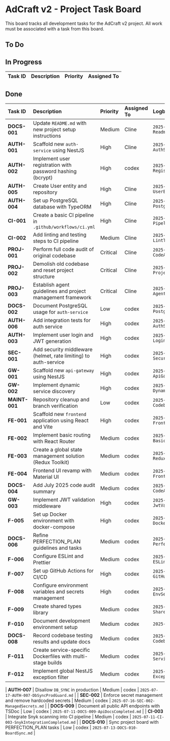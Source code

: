 # AdCraft v2 - Project Task Board

This board tracks all development tasks for the AdCraft v2 project. All work must be associated with a task from this board.

## To Do



## In Progress

| Task ID | Description | Priority | Assigned To |
| :------ | :---------- | :------- | :---------- |

## Done

| Task ID       | Description                                                     | Priority | Assigned To | Logbook Entry                                     |
| :------------ | :-------------------------------------------------------------- | :------- | :---------- | :------------------------------------------------ |
| **DOCS-001**  | Update `README.md` with new project setup instructions          | Medium   | Cline       | `2025-07-03-DOCS-001-ReadmeUpdate.md`             |
| **AUTH-001**  | Scaffold new `auth-service` using NestJS                        | High     | Cline       | `2025-07-05-AUTH-001-AuthServiceScaffold.md`      |
| **AUTH-002**  | Implement user registration with password hashing (bcrypt)      | High     | codex       | `2025-07-04-AUTH-002-User-Registration.md`        |
| **AUTH-005**  | Create User entity and repository                               | High     | Cline       | `2025-07-03-AUTH-005-UserEntity.md`               |
| **AUTH-004**  | Set up PostgreSQL database with TypeORM                         | High     | Cline       | `2025-07-05-AUTH-004-PostgresSetupFixed.md`       |
| **CI-001**    | Create a basic CI pipeline in `.github/workflows/ci.yml`        | High     | Cline       | `2025-07-03-CI-001-PipelineSetup.md`              |
| **CI-002**    | Add linting and testing steps to CI pipeline                    | Medium   | Cline       | `2025-07-03-CI-002-LintTestSteps.md`              |
| **PROJ-001**  | Perform full code audit of original codebase                    | Critical | Cline       | `2025-07-03-PROJ-001-CodeAudit.md`                |
| **PROJ-002**  | Demolish old codebase and reset project structure               | Critical | Cline       | `2025-07-03-PROJ-002-ProjectReset.md`             |
| **PROJ-003**  | Establish agent guidelines and project management framework     | Critical | Cline       | `2025-07-03-PROJ-003-AgentFramework.md`           |
| **DOCS-002**  | Document PostgreSQL usage for `auth-service`                    | Low      | codex       | `2025-07-05-DOCS-002-PostgresUpdate.md`           |
| **AUTH-006**  | Add integration tests for auth service                          | High     | codex       | `2025-07-05-AUTH-006-AuthServiceE2E.md`           |
| **AUTH-003**  | Implement user login and JWT generation                         | High     | codex       | `2025-07-06-AUTH-003-LoginFlow.md`                |
| **SEC-001**   | Add security middleware (helmet, rate limiting) to auth-service | High     | codex       | `2025-07-06-SEC-001-SecurityMiddleware.md`        |
| **GW-001**    | Scaffold new `api-gateway` using NestJS                         | High     | codex       | `2025-07-06-GW-001-ApiGatewayScaffold.md`         |
| **GW-002**    | Implement dynamic service discovery                             | High     | codex       | `2025-07-06-GW-002-DynamicServiceDiscovery.md`    |
| **MAINT-001** | Repository cleanup and branch verification                      | Low      | codex       | `2025-07-06-MAINT-001-CodebaseCleanup.md`         |
| **FE-001**    | Scaffold new `frontend` application using React and Vite        | High     | codex       | `2025-07-09-FE-001-FrontendScaffold.md`           |
| **FE-002**    | Implement basic routing with React Router                       | Medium   | codex       | `2025-07-09-FE-002-BasicRouting.md`               |
| **FE-003**    | Create a global state management solution (Redux Toolkit)       | Medium   | codex       | `2025-07-09-FE-003-ReduxToolkitSetup.md`          |
| **FE-004**    | Frontend UI revamp with Material UI                             | Medium   | codex       | `2025-07-07-FE-004-FrontendUIRevamp.md`           |
| **DOCS-004**  | Add July 2025 code audit summary                                | Medium   | codex       | `2025-07-08-DOCS-004-CodeAuditSummary.md`         |
| **GW-003**    | Implement JWT validation middleware                             | High     | codex       | `2025-07-08-GW-003-JwtValidationMiddleware.md`    |
| **F-005**     | Set up Docker environment with docker-compose                   | High     | codex       | `2025-07-10-F-005-DockerEnvironment.md`           |
| **DOCS-006**  | Refine PERFECTION_PLAN guidelines and tasks                     | Medium   | codex       | `2025-07-11-DOCS-006-PerfectionPlanPolish.md`     |
| **F-006**     | Configure ESLint and Prettier                                   | Medium   | codex       | `2025-07-12-F-006-ESLintPrettierHook.md`          |
| **F-007**     | Set up GitHub Actions for CI/CD                                 | High     | codex       | `2025-07-13-F-007-GitHubActionsCI.md`             |
| **F-008**     | Configure environment variables and secrets management          | High     | codex       | `2025-07-14-F-008-EnvSecretsManagement.md`        |
| **F-009**     | Create shared types library                                     | Medium   | codex       | `2025-07-14-F-009-SharedTypesLib.md`              |
| **F-010**     | Document development environment setup                          | Medium   | codex       | `2025-07-14-F-010-DevEnvDocs.md`                  |
| **DOCS-008**  | Record codebase testing results and update docs                 | Medium   | codex       | `2025-07-15-DOCS-008-CodebaseTesting.md`          |
| **F-011**     | Create service-specific Dockerfiles with multi-stage builds     | Medium   | codex       | `2025-07-10-F-011-ServiceDockerfilesCompleted.md` |
| **F-012**     | Implement global NestJS exception filter                        | Medium   | codex       | `2025-07-10-F-012-ExceptionFilterCompleted.md`    |

| **AUTH-007**  | Disallow `DB_SYNC` in production             | Medium   | codex       | `2025-07-17-AUTH-007-DbSyncProdGuard.md`           |
| **SEC-002**  | Enforce secret management and remove hardcoded secrets | Medium | codex | `2025-07-16-SEC-002-ManagedSecrets.md` |
| **DOCS-009** | Document all public API endpoints with TSDoc | Low | codex | `2025-07-11-DOCS-009-ApiDocsCompleted.md` |
| **CI-003**   | Integrate Snyk scanning into CI pipeline | Medium | codex | `2025-07-11-CI-003-SnykIntegrationCompleted.md` |
| **DOCS-010**  | Sync project board with PERFECTION_PLAN tasks | Low | codex | `2025-07-13-DOCS-010-BoardSync.md` |
